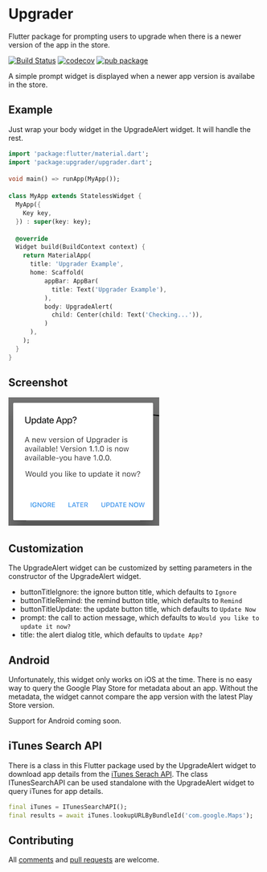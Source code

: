 # Upgrader

Flutter package for prompting users to upgrade when there is a newer version of the app in the store.

[![Build Status](https://travis-ci.org/larryaasen/upgrader.svg?branch=master)](https://travis-ci.org/larryaasen/upgrader) [![codecov](https://codecov.io/gh/larryaasen/upgrader/branch/master/graph/badge.svg)](https://codecov.io/gh/larryaasen/upgrader) [![pub package](https://img.shields.io/pub/v/upgrader.svg)](https://pub.dartlang.org/packages/upgrader)

A simple prompt widget is displayed when a newer app version is availabe
in the store.

## Example

Just wrap your body widget in the UpgradeAlert widget. It will handle the rest.
```dart
import 'package:flutter/material.dart';
import 'package:upgrader/upgrader.dart';

void main() => runApp(MyApp());

class MyApp extends StatelessWidget {
  MyApp({
    Key key,
  }) : super(key: key);

  @override
  Widget build(BuildContext context) {
    return MaterialApp(
      title: 'Upgrader Example',
      home: Scaffold(
          appBar: AppBar(
            title: Text('Upgrader Example'),
          ),
          body: UpgradeAlert(
            child: Center(child: Text('Checking...')),
          )
      ),
    );
  }
}
```

## Screenshot

![image](screenshots/example1.png)

## Customization

The UpgradeAlert widget can be customized by setting parameters in the constructor of the
UpgradeAlert widget.

* buttonTitleIgnore: the ignore button title, which defaults to ```Ignore```
* buttonTitleRemind: the remind button title, which defaults to ```Remind```
* buttonTitleUpdate: the update button title, which defaults to ```Update Now```
* prompt: the call to action message, which defaults to ```Would you like to update it now?```
* title: the alert dialog title, which defaults to ```Update App?```

## Android
Unfortunately, this widget only works on iOS at the time. There is no easy way to query the
Google Play Store for metadata about an app. Without the metadata, the widget cannot compare the
app version with the latest Play Store version.

Support for Android coming soon.

## iTunes Search API

There is a class in this Flutter package used by the UpgradeAlert widget to download app details 
from the
[iTunes Serach API](https://affiliate.itunes.apple.com/resources/documentation/itunes-store-web-service-search-api).
The class ITunesSearchAPI can be used standalone with the
UpgradeAlert widget to query iTunes for app details.
```dart
final iTunes = ITunesSearchAPI();
final results = await iTunes.lookupURLByBundleId('com.google.Maps');
```

## Contributing
All [comments](https://github.com/larryaasen/upgrader/issues) and [pull requests](https://github.com/larryaasen/upgrader/pulls) are welcome.
